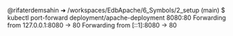 @rifaterdemsahin ➜ /workspaces/EdbApache/6_Symbols/2_setup (main) $ kubectl port-forward deployment/apache-deployment 8080:80
Forwarding from 127.0.0.1:8080 -> 80
Forwarding from [::1]:8080 -> 80


